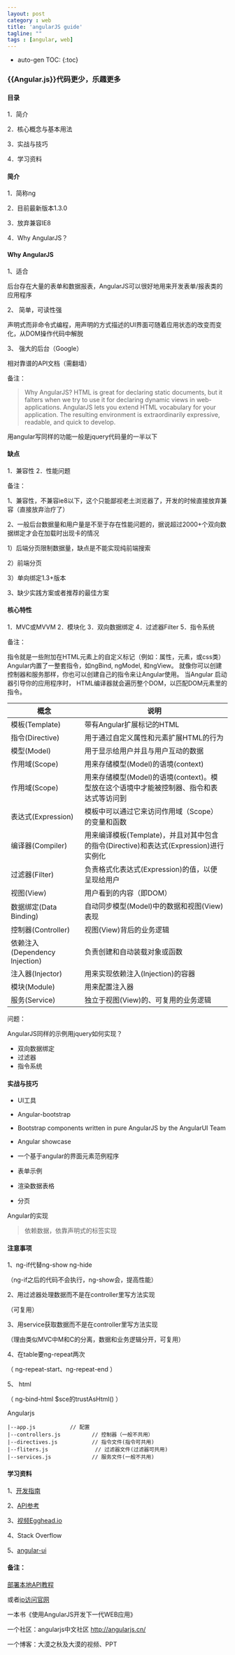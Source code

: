 ```yaml
---
layout: post
category : web
title: 'angularJS guide'
tagline: ""
tags : [angular, web]
---
```


* auto-gen TOC:
{:toc}

### {{Angular.js}}代码更少，乐趣更多

#### 目录

1．简介

2．核心概念与基本用法

3．实战与技巧

4．学习资料

#### 简介

1．简称ng

2．目前最新版本1.3.0

3．放弃兼容IE8

4．Why AngularJS？

<!--break-->	

#### Why AngularJS


1、适合

后台存在大量的表单和数据报表，AngularJS可以很好地用来开发表单/报表类的应用程序

2、 简单，可读性强

声明式而非命令式编程，用声明的方式描述的UI界面可随着应用状态的改变而变化，从DOM操作代码中解脱

3、 强大的后台（Google）

相对靠谱的API文档（需翻墙）

备注：

> Why AngularJS?
> HTML is great for declaring static documents, but it falters when we try to use it for declaring dynamic views in web-applications. AngularJS lets you extend HTML vocabulary for your application. The resulting environment is extraordinarily expressive, readable, and quick to develop.

用angular写同样的功能一般是jquery代码量的一半以下

#### 缺点

1．兼容性
2．性能问题

备注：

1、兼容性，不兼容ie8以下，这个只能鄙视老土浏览器了，开发的时候直接放弃兼容（直接放弃治疗了）

2、一般后台数据量和用户量是不至于存在性能问题的，据说超过2000+个双向数据绑定才会在加载时出现卡的情况

1）后端分页限制数据量，缺点是不能实现纯前端搜索

2）前端分页

3）单向绑定1.3+版本

3、缺少实践方案或者推荐的最佳方案

#### 核心特性

1．MVC或MVVM
2．模块化
3．双向数据绑定
4．过滤器Filter
5．指令系统

备注：

指令就是一些附加在HTML元素上的自定义标记（例如：属性，元素，或css类）
Angular内置了一整套指令，如ngBind, ngModel, 和ngView。 就像你可以创建控制器和服务那样，你也可以创建自己的指令来让Angular使用。 当Angular 启动器引导你的应用程序时， HTML编译器就会遍历整个DOM，以匹配DOM元素里的指令。

<table class="table">
	<thead>
		<th>概念</th>
		<th>说明</th>
	</thead>
	<tbody>
		<tr>
			<td>模板(Template)</td>
			<td>带有Angular扩展标记的HTML</td>
		</tr>
		<tr>
			<td>指令(Directive)</td>
			<td>用于通过自定义属性和元素扩展HTML的行为</td>
		</tr>
		<tr>
			<td>模型(Model)</td>
			<td>用于显示给用户并且与用户互动的数据</td>
		</tr>
		<tr>
			<td>作用域(Scope)</td>
			<td>用来存储模型(Model)的语境(context)</td>
		</tr>
		<tr>
			<td>作用域(Scope)</td>
			<td>用来存储模型(Model)的语境(context)。模型放在这个语境中才能被控制器、指令和表达式等访问到</td>
		</tr>
		<tr>
			<td>表达式(Expression)</td>
			<td>模板中可以通过它来访问作用域（Scope）的变量和函数</td>
		</tr>
		<tr>
			<td>编译器(Compiler)</td>
			<td>用来编译模板(Template)，并且对其中包含的指令(Directive)和表达式(Expression)进行实例化</td>
		</tr>
		<tr>
			<td>过滤器(Filter)</td>
			<td>负责格式化表达式(Expression)的值，以便呈现给用户</td>
		</tr>
		<tr>
			<td>视图(View)</td>
			<td>用户看到的内容（即DOM）</td>
		</tr>
		<tr>
			<td>数据绑定(Data Binding)</td>
			<td>自动同步模型(Model)中的数据和视图(View)表现</td>
		</tr>
		<tr>
			<td>控制器(Controller)</td>
			<td>视图(View)背后的业务逻辑</td>
		</tr>
		<tr>
			<td>依赖注入(Dependency Injection)</td>
			<td>负责创建和自动装载对象或函数</td>
		</tr>
		<tr>
			<td>注入器(Injector)</td>
			<td>用来实现依赖注入(Injection)的容器</td>
		</tr>
		<tr>
			<td>模块(Module)</td>
			<td>用来配置注入器</td>
		</tr>
		<tr>
			<td>服务(Service)</td>
			<td>独立于视图(View)的、可复用的业务逻辑</td>
		</tr>
	</tbody>
</table>

问题：
	
AngularJS同样的示例用jquery如何实现？

- 双向数据绑定
- 过滤器
- 指令系统

#### 实战与技巧

- UI工具
- Angular-bootstrap
- Bootstrap components written in pure AngularJS by the AngularUI Team
- Angular showcase
- 一个基于angular的界面元素范例程序

- 表单示例
- 渲染数据表格
- 分页

Angular的实现

> 依赖数据，依靠声明式的标签实现

#### 注意事项


1、ng-if代替ng-show ng-hide

（ng-if之后的代码不会执行，ng-show会，提高性能）

2、用过滤器处理数据而不是在controller里写方法实现

（可复用）

3、用service获取数据而不是在controller里写方法实现

（理由类似MVC中M和C的分离，数据和业务逻辑分开，可复用）

4、在table要ng-repeat两次

（ ng-repeat-start、ng-repeat-end ）

5、 html

（ ng-bind-html  $sce的trustAsHtml() ）


Angularjs

	|--app.js           // 配置
	|--controllers.js          // 控制器（一般不共用）
	|--directives.js           // 指令文件(指令可共用)
	|--fliters.js               // 过滤器文件(过滤器可共用)
	|--services.js             // 服务文件(一般不共用)

#### 学习资料

1、[开发指南](https://gitcafe.com/Angularjs/Angularjs-Developer-Guide/blob/master/AngularJS%E5%BC%80%E5%8F%91%E6%8C%87%E5%8D%9701%EF%BC%9AAngularJS%E7%AE%80%E4%BB%8B.md)

2、[API参考](http://ngnice.com/docs/api)

3、[视频Egghead.io](http://pan.baidu.com/share/link?shareid=421562&uk=724988755&third=15)

4、Stack Overflow

5、[angular-ui](http://angular-ui.github.io/)

#### 备注：

[部署本地API教程](http://ngnice.com/posts/b667dee0150448)
	
或者[ip访问官网](http://182.92.105.242/angular/build/docs)	

一本书《使用AngularJS开发下一代WEB应用》

一个社区：angularjs中文社区 http://angularjs.cn/

一个博客：大漠之秋及大漠的视频、PPT









